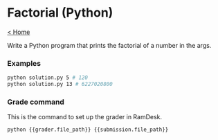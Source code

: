 # Factorial (Python)

[< Home](../../README.md)

Write a Python program that prints the factorial of a number in the args.


### Examples

```bash
python solution.py 5 # 120
python solution.py 13 # 6227020800
```


### Grade command

This is the command to set up the grader in RamDesk.

```bash
python {{grader.file_path}} {{submission.file_path}}
```
